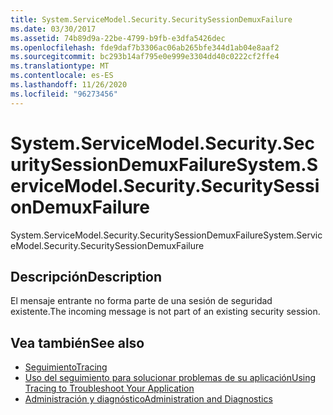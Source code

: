 ```yaml
---
title: System.ServiceModel.Security.SecuritySessionDemuxFailure
ms.date: 03/30/2017
ms.assetid: 74b89d9a-22be-4799-b9fb-e3dfa5426dec
ms.openlocfilehash: fde9daf7b3306ac06ab265bfe344d1ab04e8aaf2
ms.sourcegitcommit: bc293b14af795e0e999e3304dd40c0222cf2ffe4
ms.translationtype: MT
ms.contentlocale: es-ES
ms.lasthandoff: 11/26/2020
ms.locfileid: "96273456"
---
```

# <a name="systemservicemodelsecuritysecuritysessiondemuxfailure"></a><span data-ttu-id="a6fa1-102">System.ServiceModel.Security.SecuritySessionDemuxFailure</span><span class="sxs-lookup"><span data-stu-id="a6fa1-102">System.ServiceModel.Security.SecuritySessionDemuxFailure</span></span>

<span data-ttu-id="a6fa1-103">System.ServiceModel.Security.SecuritySessionDemuxFailure</span><span class="sxs-lookup"><span data-stu-id="a6fa1-103">System.ServiceModel.Security.SecuritySessionDemuxFailure</span></span>  
  
## <a name="description"></a><span data-ttu-id="a6fa1-104">Descripción</span><span class="sxs-lookup"><span data-stu-id="a6fa1-104">Description</span></span>  

 <span data-ttu-id="a6fa1-105">El mensaje entrante no forma parte de una sesión de seguridad existente.</span><span class="sxs-lookup"><span data-stu-id="a6fa1-105">The incoming message is not part of an existing security session.</span></span>  
  
## <a name="see-also"></a><span data-ttu-id="a6fa1-106">Vea también</span><span class="sxs-lookup"><span data-stu-id="a6fa1-106">See also</span></span>

- [<span data-ttu-id="a6fa1-107">Seguimiento</span><span class="sxs-lookup"><span data-stu-id="a6fa1-107">Tracing</span></span>](index.md)
- [<span data-ttu-id="a6fa1-108">Uso del seguimiento para solucionar problemas de su aplicación</span><span class="sxs-lookup"><span data-stu-id="a6fa1-108">Using Tracing to Troubleshoot Your Application</span></span>](using-tracing-to-troubleshoot-your-application.md)
- [<span data-ttu-id="a6fa1-109">Administración y diagnóstico</span><span class="sxs-lookup"><span data-stu-id="a6fa1-109">Administration and Diagnostics</span></span>](../index.md)
